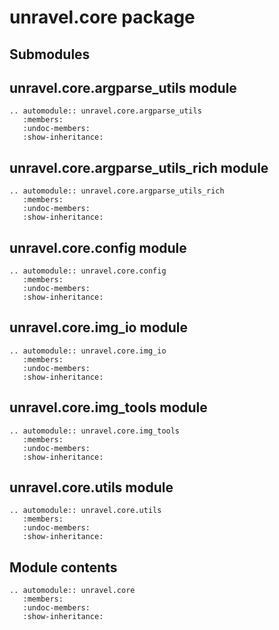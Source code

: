 # unravel.core package

## Submodules

## unravel.core.argparse_utils module

```{eval-rst}
.. automodule:: unravel.core.argparse_utils
   :members:
   :undoc-members:
   :show-inheritance:
```

## unravel.core.argparse_utils_rich module

```{eval-rst}
.. automodule:: unravel.core.argparse_utils_rich
   :members:
   :undoc-members:
   :show-inheritance:
```

## unravel.core.config module

```{eval-rst}
.. automodule:: unravel.core.config
   :members:
   :undoc-members:
   :show-inheritance:
```

## unravel.core.img_io module

```{eval-rst}
.. automodule:: unravel.core.img_io
   :members:
   :undoc-members:
   :show-inheritance:
```

## unravel.core.img_tools module

```{eval-rst}
.. automodule:: unravel.core.img_tools
   :members:
   :undoc-members:
   :show-inheritance:
```

## unravel.core.utils module

```{eval-rst}
.. automodule:: unravel.core.utils
   :members:
   :undoc-members:
   :show-inheritance:
```

## Module contents

```{eval-rst}
.. automodule:: unravel.core
   :members:
   :undoc-members:
   :show-inheritance:
```
